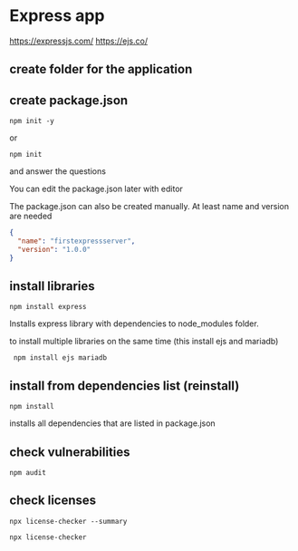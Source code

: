 # Express app

https://expressjs.com/
https://ejs.co/

## create folder for the application

## create package.json

```shell
npm init -y
```

or

```shell
npm init
```
and answer the questions

You can edit the package.json later with editor

The package.json can also be created manually. At least name and version are needed
```json
{
  "name": "firstexpressserver",
  "version": "1.0.0"
}
```

## install libraries
```shell
npm install express
```

Installs express library with dependencies to node_modules folder.

to install multiple libraries on the same time (this install ejs and mariadb)
```shell
 npm install ejs mariadb
 ```

## install from dependencies list (reinstall)
```
npm install
```
installs all dependencies that are listed in package.json

## check vulnerabilities
```shell
npm audit
```

## check licenses
```shell
npx license-checker --summary
```

```shell
npx license-checker
```